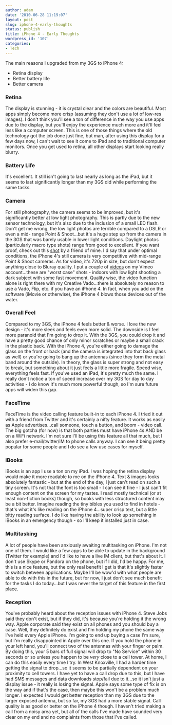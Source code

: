 ```yaml
---
author: adam
date: '2010-06-28 11:19:07'
layout: post
slug: iphone-4-early-thoughts
status: publish
title: iPhone 4 - Early Thoughts
wordpress_id: '107'
categories:
- Tech
---
```


The main reasons I upgraded from my 3GS to iPhone 4:

  * Retina display
  * Better battery life
  * Better camera

### Retina

The display is stunning - it is crystal clear and the colors are beautiful.
Most apps simply become more crisp (assuming they don't use a lot of low-res
images). I don't think you'll see a ton of difference in the way you use apps
due to the display, but you'll enjoy the experience much more and it'll feel
less like a computer screen. This is one of those things where the old
technology got the job done just fine, but man, after using this display for a
few days now, I can't wait to see it come to iPad and to traditional computer
monitors. Once you get used to retina, all other displays start looking really
blurry.

### Battery Life

It's excellent. It still isn't going to last nearly as long as the iPad, but
it seems to last significantly longer than my 3GS did while performing the
same tasks.

### Camera

For still photography, the camera seems to be improved, but it's significantly
better at low light photography. This is partly due to the new sensor
technology, but it's also due to the inclusion of a small LED flash. Don't get
me wrong, the low light photos are terrible compared to a DSLR or even a mid-
range Point & Shoot...but it's a huge step up from the camera in the 3GS that
was barely usable in lower light conditions. Daylight photos (particularly
macro type shots) range from good to excellent. If you want proof, check out
this [shot](http://www.flickr.com/photos/pminton/4740503969/) by a friend of
mine. I'd say that under optimal conditions, the iPhone 4's still camera is
very competitive with mid-range Point & Shoot cameras. As for video, it's 720p
in size, but don't expect anything close to Bluray quality. I put a couple of
[videos](http://vimeo.com/12805175) on my Vimeo account...these are "worst
case" shots - indoors with low light shooting a dark subject with some fast
movement. Quality wise, the video function alone is right there with my
Creative Vado...there is absolutely no reason to use a Vado, Flip, etc. if you
have an iPhone 4. In fact, when you add on the software (iMovie or otherwise),
the iPhone 4 blows those devices out of the water.

### Overall Feel

Compared to my 3GS, the iPhone 4 feels better & worse. I love the new design -
it's more sleek and feels even more solid. The downside is I feel more
paranoid that I'm going to drop it. With the 3GS, you could drop it and have a
pretty good chance of only minor scratches or maybe a small crack in the
plastic back. With the iPhone 4, you're either going to damage the glass on
the front or back (and the camera is integrated into that back glass as well)
or you're going to bang up the antennas (since they form the metal band around
the outside). In theory, the glass is super strong and not easy to break, but
something about it just feels a little more fragile. Speed wise, everything
feels fast. If you've used an iPad, it's pretty much the same. I really don't
notice a ton of speed increase over my 3GS for day to day activities - I do
know it's much more powerful though, so I'm sure future apps will widen this
gap.

### FaceTime

FaceTime is the video calling feature built-in to each iPhone 4. I tried it
out with a friend from Twitter and it's certainly a nifty feature. It works as
easily as Apple advertises...call someone, touch a button, and boom - video
call. The big gotcha (for now) is that both parties must have iPhone 4s AND be
on a WiFi network. I'm not sure I'll be using this feature all that much, but
I also prefer e-mail/twitter/IM to phone calls anyway. I can see it being
pretty popular for some people and I do see a few use cases for myself.

### iBooks

iBooks is an app I use a ton on my iPad. I was hoping the retina display would
make it more readable to me on the iPhone 4. Text & images looks absolutely
fantastic - but at the end of the day, I just can't read on such a tiny
screen. It's not that the font is too small - I can see it fine - I just can't
fit enough content on the screen for my tastes. I read mostly technical (or at
least non-fiction books) though, so books with less structured content may be
a bit better. Imagine reading the tiny bibles you used to find in hotels -
that's what it's like reading on the iPhone 4...super crisp text, but a little
bitty reading surface. I do like having the ability to look up something in
iBooks in an emergency though - so I'll keep it installed just in case.

### Multitasking

A lot of people have been anxiously awaiting multitasking on iPhone. I'm not
one of them. I would like a few apps to be able to update in the background
(Twitter for example) and I'd like to have a live IM client, but that's about
it. I don't use Skype or Pandora on the phone, but if I did, I'd be happy. For
me, this is a nice feature, but the only real benefit I get is that it's
slightly faster to switch between applications. Maybe I'll be wow'd with what
people are able to do with this in the future, but for now, I just don't see
much benefit for the tasks I do today...but I was never the target of this
feature in the first place.

### Reception

You've probably heard about the reception issues with iPhone 4. Steve Jobs
said they don't exist, but if they did, it's because you're holding it the
wrong way. Apple corporate said they exist on all phones and you should buy a
case. Well, they definitely do exist and I'm holding my phone the same way
I've held every Apple iPhone. I'm going to end up buying a case I'm sure, but
I'm really disappointed in Apple over this one. If you hold the phone in your
left hand, you'll connect two of the antennas with your finger or palm. By
doing this, your 5 bars of full signal will drop to "No Service" within 30
seconds or so unless you happen to be *very* close to a cell tower. At home, I
can do this easily every time I try. In West Knoxville, I had a harder time
getting the signal to drop...so it seems to be partially dependent on your
proximity to cell towers. I have yet to have a call drop due to this, but I
have had SMS messages and data downloads stop/fail due to it...so it isn't
just a display issue - it really is losing the signal. Apple says some type of
fix is on the way and if that's the case, then maybe this won't be a problem
much longer. I expected I would get better reception than my 3GS due to the
larger exposed antenna, but so far, my 3GS had a more stable signal. Call
quality is as good or better on the iPhone 4 though. I haven't tried making a
call from a noisy area yet, but all of the calls I've made have sounded very
clear on my end and no complaints from those that I've called.

